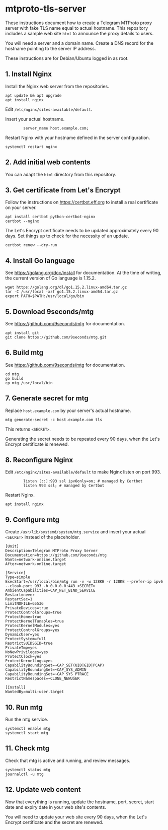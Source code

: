 # mtproto-tls-server 

These instructions document how to create a Telegram MTProto proxy server with fake TLS name equal to actual hostname. This repository includes a sample web site `html` to announce the proxy details to users. 

You will need a server and a domain name. Create a DNS record for the hostname pointing to the server IP address. 

These instructions are for Debian/Ubuntu logged in as root.

## 1. Install Nginx

Install the Nginx web server from the repositories.

```
apt update && apt upgrade
apt install nginx
```

Edit `/etc/nginx/sites-available/default`.

Insert your actual hostname.

```
        server_name host.example.com;
```

Restart Nginx with your hostname defined in the server configuration.

```
systemctl restart nginx
```

## 2. Add initial web contents

You can adapt the `html` directory from this repository.

## 3. Get certificate from Let's Encrypt

Follow the instructions on https://certbot.eff.org to install a real certificate on your server.

```
apt install certbot python-certbot-nginx
certbot --nginx
```

The Let's Encrypt certificate needs to be updated approximately every 90 days. Set things up to check for the necessity of an update.

```
certbot renew --dry-run
```

## 4. Install Go language

See https://golang.org/doc/install for documentation. At the time of writing, the current version of Go language is 1.15.2.

```
wget https://golang.org/dl/go1.15.2.linux-amd64.tar.gz
tar -C /usr/local -xzf go1.15.2.linux-amd64.tar.gz
export PATH=$PATH:/usr/local/go/bin
```

## 5. Download 9seconds/mtg 

See https://github.com/9seconds/mtg for documentation.

```
apt install git
git clone https://github.com/9seconds/mtg.git
```

## 6. Build mtg

See https://github.com/9seconds/mtg for documentation.

```
cd mtg
go build
cp mtg /usr/local/bin
```

## 7. Generate secret for mtg

Replace `host.example.com` by your server's actual hostname.

```
mtg generate-secret -c host.example.com tls
```

This returns `<SECRET>`.

Generating the secret needs to be repeated every 90 days, when the Let's Encrypt certificate is renewed.

## 8. Reconfigure Nginx

Edit `/etc/nginx/sites-available/default` to make Nginx listen on port 993.

```
        listen [::]:993 ssl ipv6only=on; # managed by Certbot
        listen 993 ssl; # managed by Certbot
```

Restart Nginx.

```
apt install nginx
```

## 9. Configure mtg

Create `/usr/lib/systemd/system/mtg.service` and insert your actual `<SECRET>` instead of the placeholder. 

```
[Unit]
Description=Telegram MTProto Proxy Server
Documentation=https://github.com/9seconds/mtg
Wants=network-online.target
After=network-online.target

[Service]
Type=simple
ExecStart=/usr/local/bin/mtg run -v -w 128KB -r 128KB --prefer-ip ipv6 --cloak-port 993 -b 0.0.0.0:443 <SECRET>
AmbientCapabilities=CAP_NET_BIND_SERVICE
Restart=never
RestartSec=1
LimitNOFILE=65536
PrivateDevices=true
ProtectControlGroups=true
ProtectHome=true
ProtectKernelTunables=true
ProtectKernelModules=yes
ProtectControlGroups=yes
DynamicUser=yes
ProtectSystem=full
RestrictSUIDSGID=true
PrivateTmp=yes
NoNewPrivileges=yes
ProtectClock=yes
ProtectKernelLogs=yes
CapabilityBoundingSet=~CAP_SET(UID|GID|PCAP)
CapabilityBoundingSet=~CAP_SYS_ADMIN
CapabilityBoundingSet=~CAP_SYS_PTRACE
RestrictNamespaces=~CLONE_NEWUSER 

[Install]
WantedBy=multi-user.target
```

## 10. Run mtg

Run the mtg service.

```
systemctl enable mtg
systemctl start mtg
```

## 11. Check mtg

Check that mtg is active and running, and review messages.

```
systemctl status mtg
journalctl -u mtg
```

## 12. Update web content

Now that everything is running, update the hostname, port, secret, start date and expiry date in your web site's contents.

You will need to update your web site every 90 days, when the Let's Encrypt certificate and the secret are renewed.
